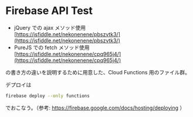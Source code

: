 # Firebase API Test

* jQuery での ajax メソッド使用 [https://jsfiddle.net/nekonenene/pbszvtk3/](https://jsfiddle.net/nekonenene/pbszvtk3/)
* PureJS での fetch メソッド使用 [https://jsfiddle.net/nekonenene/cpq965j4/](https://jsfiddle.net/nekonenene/cpq965j4/)

の書き方の違いを説明するために用意した、Cloud Functions 用のファイル群。

デプロイは

```sh
firebase deploy --only functions
```

でおこなう。（参考: https://firebase.google.com/docs/hosting/deploying ）
